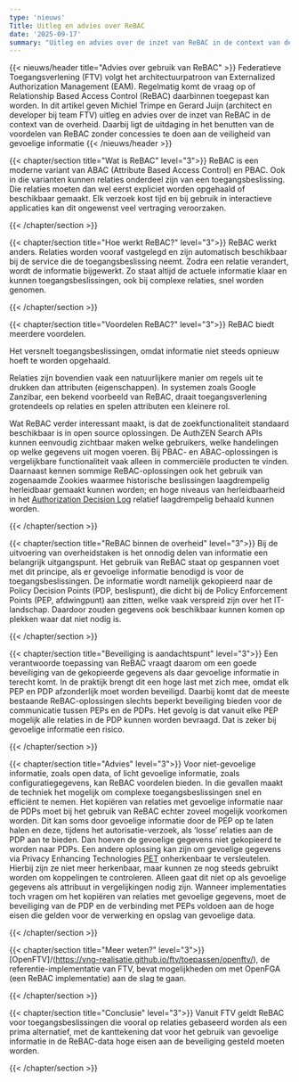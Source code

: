```yaml
---
type: 'nieuws'
Title: Uitleg en advies over ReBAC
date: '2025-09-17'
summary: "Uitleg en advies over de inzet van ReBAC in de context van de overheid."
---
```


{{< nieuws/header title="Advies over gebruik van ReBAC" >}}
Federatieve Toegangsverlening (FTV) volgt het architectuurpatroon van Externalized Authorization Management (EAM). Regelmatig komt de vraag op of Relationship Based Access Control (ReBAC) daarbinnen toegepast kan worden. In dit artikel geven Michiel Trimpe en Gerard Juijn (architect en developer bij team FTV) uitleg en advies over de inzet van ReBAC in de context van de overheid. Daarbij ligt de uitdaging in het benutten van de voordelen van ReBAC zonder concessies te doen aan de veiligheid van gevoelige informatie 
{{< /nieuws/header >}}

{{< chapter/section title="Wat is ReBAC" level="3">}}
ReBAC is een moderne variant van ABAC (Attribute Based Access Control) en PBAC. Ook in die varianten kunnen relaties onderdeel zijn van een toegangsbeslissing.
Die relaties moeten dan wel eerst expliciet worden opgehaald of beschikbaar gemaakt. Elk verzoek kost tijd en bij gebruik in interactieve applicaties kan dit ongewenst veel vertraging veroorzaken.

{{< /chapter/section >}}

{{< chapter/section title="Hoe werkt ReBAC?" level="3">}}
ReBAC werkt anders. Relaties worden vooraf vastgelegd en zijn automatisch beschikbaar bij de service die de toegangsbeslissing neemt. Zodra een relatie verandert, wordt de informatie bijgewerkt. Zo staat altijd de actuele informatie klaar en kunnen toegangsbeslissingen, ook bij complexe relaties, snel worden genomen.

{{< /chapter/section >}}

{{< chapter/section title="Voordelen ReBAC?" level="3">}}
ReBAC biedt meerdere voordelen. 

Het versnelt toegangsbeslissingen, omdat informatie niet steeds opnieuw hoeft te worden opgehaald.

Relaties zijn bovendien vaak een natuurlijkere manier om regels uit te drukken dan attributen (eigenschappen).
In systemen zoals Google Zanzibar, een bekend voorbeeld van ReBAC, draait toegangsverlening grotendeels op relaties en spelen attributen een kleinere rol.

Wat ReBAC verder interessant maakt, is dat de zoekfunctionaliteit standaard beschikbaar is in open source oplossingen. De AuthZEN Search APIs kunnen eenvoudig zichtbaar maken welke gebruikers, welke handelingen op welke gegevens uit mogen voeren. Bij PBAC- en ABAC-oplossingen is vergelijkbare functionaliteit vaak alleen in commerciële producten te vinden. 
Daarnaast kennen sommige ReBAC-oplossingen ook het gebruik van zogenaamde Zookies waarmee historische beslissingen laagdrempelig herleidbaar gemaakt kunnen worden; en hoge niveaus van herleidbaarheid in het [Authorization Decision Log](https://vng-realisatie.github.io/authorization-decision-log/#all-information-sources) relatief laagdrempelig behaald kunnen worden.

{{< /chapter/section >}}


{{< chapter/section title="ReBAC binnen de overheid" level="3">}}
Bij de uitvoering van overheidstaken is het onnodig delen van informatie een belangrijk uitgangspunt. Het gebruik van ReBAC staat op gespannen voet met dit principe, als er gevoelige informatie benodigd is voor de toegangsbeslissingen. De informatie wordt namelijk gekopieerd naar de Policy  Decision Points (PDP, beslispunt), die dicht bij de Policy Enforcement Points (PEP, afdwingpunt) aan zitten, welke vaak verspreid zijn over het IT-landschap. Daardoor zouden gegevens ook beschikbaar kunnen komen op plekken waar dat niet nodig is.

{{< /chapter/section >}}

{{< chapter/section title="Beveiliging is aandachtspunt" level="3">}}
Een verantwoorde toepassing van ReBAC vraagt daarom om een goede beveiliging van de gekopieerde gegevens als daar gevoelige informatie in terecht komt. 
In de praktijk brengt dit een hoge last met zich mee, omdat elk PEP en PDP afzonderlijk moet worden beveiligd. Daarbij komt dat de meeste bestaande ReBAC-oplossingen slechts beperkt beveiliging bieden voor de communicatie tussen PEPs en de PDPs. Het gevolg is dat vanuit elke PEP mogelijk alle relaties in de PDP kunnen worden bevraagd. Dat is zeker bij gevoelige informatie een risico.

{{< /chapter/section >}}

{{< chapter/section title="Advies" level="3">}}
Voor niet-gevoelige informatie, zoals open data, of licht gevoelige informatie, zoals configuratiegegevens, kan ReBAC voordelen bieden. 
In die gevallen maakt de techniek het mogelijk om complexe toegangsbeslissingen snel en efficiënt te nemen. 
Het kopiëren van relaties met gevoelige informatie naar de PDPs moet bij het gebruik van ReBAC echter zoveel mogelijk voorkomen worden.
Dit kan soms door gevoelige informatie door de PEP op te laten halen en deze, tijdens het autorisatie-verzoek, als ‘losse’ relaties aan de PDP aan te bieden. Dan hoeven de gevoelige gegevens niet gekopieerd te worden naar PDPs.
Een andere oplossing kan zijn om gevoelige gegevens via Privacy Enhancing Technologies [PET](https://autoriteitpersoonsgegevens.nl/uploads/imported/av11.pdf) onherkenbaar te versleutelen. Hierbij zijn ze niet meer herkenbaar, maar kunnen ze nog steeds gebruikt worden om koppelingen te controleren. Alleen gaat dit niet op als gevoelige gegevens als attribuut in vergelijkingen nodig zijn.
Wanneer implementaties toch vragen om het kopiëren van relaties met gevoelige gegevens, moet de beveiliging van de PDP en de verbinding met PEPs voldoen aan de hoge eisen die gelden voor de verwerking en opslag van gevoelige data.

{{< /chapter/section >}}

{{< chapter/section title="Meer weten?" level="3">}}
[OpenFTV]/(https://vng-realisatie.github.io/ftv/toepassen/openftv/), de referentie-implementatie van FTV, bevat mogelijkheden om met OpenFGA (een ReBAC implementatie) aan de slag te gaan.

{{< /chapter/section >}}

{{< chapter/section title="Conclusie" level="3">}}
Vanuit FTV geldt ReBAC voor toegangsbeslissingen die vooral op relaties gebaseerd worden als een prima alternatief, met de kanttekening dat voor het gebruik van gevoelige informatie in de ReBAC-data hoge eisen aan de beveiliging gesteld moeten worden.

{{< /chapter/section >}}
